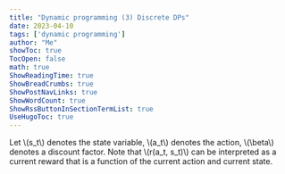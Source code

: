 ```yaml
---
title: "Dynamic programming (3) Discrete DPs" 
date: 2023-04-10
tags: ['dynamic programming']
author: "Me"
showToc: true
TocOpen: false
math: true
ShowReadingTime: true
ShowBreadCrumbs: true
ShowPostNavLinks: true
ShowWordCount: true
ShowRssButtonInSectionTermList: true
UseHugoToc: true
---
```


Let \\(s_t\\) denotes the state variable, \\(a_t\\) denotes the action, \\(\beta\\) denotes a discount factor. Note that \\(r(a_t, s_t)\\) can be interpreted as a current reward that is a function of the current action and current state. 